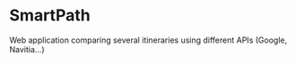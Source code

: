 # SmartPath

Web application comparing several itineraries using different APIs (Google, Navitia...)
